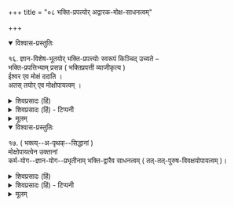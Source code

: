 +++
title = "०८ भक्ति-प्रपत्योर् अद्वारक-मोक्ष-साधनत्वम्"

+++

<details open><summary>विश्वास-प्रस्तुतिः</summary>

१६. ज्ञान-विशेष-भूतयोर् भक्ति-प्रपत्त्योः स्वरूपं किञ्चिद् उच्यते –  
भक्ति-प्रपत्तिभ्याम् प्रसन्न ( भक्तिप्रपत्ती व्याजीकृत्य )  
ईश्वर एव मोक्षं ददाति ।  
अतस् तयोर् एव मोक्षोपायत्वम् ।
</details>

<details><summary>शिवप्रसादः (हिं)</summary>

अनुवाद - भक्ति एवं प्रपत्ति ज्ञान के ही प्रकार - विशेष हैं । यहाँ पर उन दोनों के स्वरूप को कुछ बतलाया जा रहा है । भक्ति एवं प्रपत्ति के द्वारा प्रसन्न होकर श्रीभगवान् ही अपने आश्रित जीवों को मोक्ष प्रदान करते हैं । अतएव भक्ति एवं प्रपत्ति मोक्ष के साधन हैं । 
</details>

<details><summary>शिवप्रसादः (हिं) - टिप्पनी</summary>

भा० प्र० - पीछे कहा जा चुका है कि भक्ति एवं प्रपत्ति भी ज्ञान के प्रकार- विशेष हैं ।  
महनीय-विषयिणी प्रीति को ही भक्ति कहते हैं ।  
भगवान् को ही एकमात्र शरण रूप से स्वीकार करके  
उनकी शरणागति करने को प्रपत्ति कहते हैं ।  
भक्ति एवं प्रपत्ति से ही श्रीभगवान् प्रसन्न होते हैं  
और प्रसन्न होकर  
प्रपन्न जीव को मोक्ष प्रदान करते हैं ।  

</details>


<details><summary>मूलम्</summary>

१६. ज्ञानविशेषभूतयोर्भक्तिप्रपत्त्योः स्वरूपं किञ्चिदुच्यते – भक्तिप्रपत्तिभ्याम् प्रसन्न ( भक्तिप्रपत्ती व्याजीकृत्य ) ईश्वर एव मोक्षं ददाति । अतस्तयोरेव मोक्षोपायत्वम् ।
</details>

<details open><summary>विश्वास-प्रस्तुतिः</summary>

१७. ( भक्त्य्--अ-पृथक्--सिद्धानां )  
मोक्षोपायत्वेन उक्तानां  
कर्म-योग--ज्ञान-योग--प्रभृतीनाम् भक्ति-द्वारैव साधनत्वम् ( तत्-तत्-पुरुष-विवक्षयोपायत्वम् )।
</details>

<details><summary>शिवप्रसादः (हिं)</summary>

मोक्ष के साधन रूप से कर्मयोग एवं ज्ञानयोग को शास्त्रों में बतलाया गया है, किन्तु ये कर्मयोग तथा ज्ञानयोग भी भक्ति के अङ्ग है, अतएव वे [[१३७]] भी भक्ति के माध्यम से ही मोक्षप्रद होते हैं । ये भिन्न-भिन्न अधिकारियों की दृष्टि से मोक्ष के भिन्न-भिन्न साधन होते हैं । 
</details>

<details><summary>शिवप्रसादः (हिं) - टिप्पनी</summary>

शास्त्रों में कर्मयोग एवं ज्ञानयोग को भी मोक्ष का साधन बतलाया गया है । किन्तु कर्मयोग एवं ज्ञानयोग साक्षात् मोक्ष के साधन नहीं हैं । ये भक्ति के द्वारा ही मोक्ष प्रदान करते हैं । अतएव इनकी सद्धारक मोक्ष-साधनता है । मोक्ष के साक्षात् साधन भक्ति एवं प्रपत्ति ही हैं । 

</details>


<details><summary>मूलम्</summary>

१७. ( भक्त्यपृथक्सिद्धानां ) मोक्षोपायत्वेन उक्तानां कर्मयोगज्ञानयोगप्रभृतीनाम् भक्तिद्वारैव साधनत्वम् ( तत्तत्पुरुषविवक्षयोपायत्वम् )।
</details>


